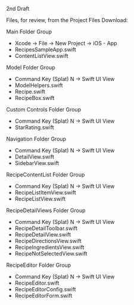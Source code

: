 2nd Draft

Files, for review, from the Project Files Download:

Main Folder Group
* Xcode -> File -> New Project -> iOS - App
* RecipesSampleApp.swift
* ContentListView.swift

Model Folder Group
* Command Key (Splat) N -> Swift UI View
* ModelHelpers.swift
* Recipe.swift
* RecipeBox.swift

Custom Controls Folder Group
* Command Key (Splat) N -> Swift UI View
* StarRating.swift

Navigation Folder Group
* Command Key (Splat) N -> Swift UI View
* DetailView.swift
* SidebarView.swift

RecipeContentList Folder Group
* Command Key (Splat) N -> Swift UI View
* RecipeListItemView.swift
* RecipeListView.swift

RecipeDetailViews Folder Group
* Command Key (Splat) N -> Swift UI View
* RecipeDetailToolbar.swift
* RecipeDetailView.swift
* RecipeDirectionsView.swift
* RecipeIngredientsView.swift
* RecipeNotSelectedView.swift

RecipeEditor Folder Group
* Command Key (Splat) N -> Swift UI View
* RecipeEditor.swift
* RecipeEditorConfig.swift
* RecipeEditorForm.swift
